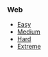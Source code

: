 ### Web
* [Easy](https://github.com/Samwise74/Writeups/tree/master/2020-SANSTROCTctf-misc/web/easy)
* [Medium](https://github.com/Samwise74/Writeups/tree/master/2020-SANSTROCTctf-misc/web/medium)
* [Hard](https://github.com/Samwise74/Writeups/tree/master/2020-SANSTROCTctf-misc/web/hard)
* [Extreme](https://github.com/Samwise74/Writeups/tree/master/2020-SANSTROCTctf-misc/web/extreme)
